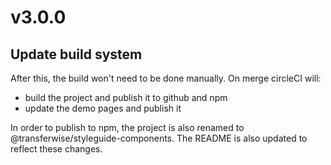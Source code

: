 # v3.0.0
## Update build system
After this, the build won't need to be done manually.
On merge circleCI will:
 - build the project and publish it to github and npm
 - update the demo pages and publish it

In order to publish to npm, the project is also renamed to @transferwise/styleguide-components.
The README is also updated to reflect these changes.
